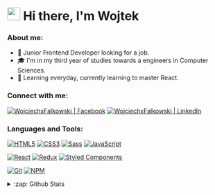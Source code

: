<h1><img src="https://emojis.slackmojis.com/emojis/images/1531849430/4246/blob-sunglasses.gif?1531849430" width="30"/> Hi there, I'm Wojtek</h1>

### About me:

- 🔭 Junior Frontend Developer looking for a job.
- 🎓 I'm in my third year of studies towards a engineers in Computer Sciences.
- 🌱 Learning everyday, currently learning to master React.

### Connect with me:

[<img alt="WojciechxFalkowski | Facebook"  src="https://img.shields.io/badge/facebook-%231877F2.svg?&style=for-the-badge&logo=facebook&logoColor=white" />][facebook]
[<img alt="WojciechxFalkowski | LinkedIn"  src="https://img.shields.io/badge/linkedin-%230077B5.svg?&style=for-the-badge&logo=linkedin&logoColor=white" />][linkedin]
</br>

### Languages and Tools:

[![HTML5](https://img.shields.io/badge/-HTML5-E34F26?style=flat-square&logo=html5&logoColor=white)]()
[![CSS3](https://img.shields.io/badge/-CSS3-1572B6?style=flat-square&logo=css3)]()
[![Sass](https://img.shields.io/badge/-Sass-pink?style=flat-square&logo=Sass)]()
[![JavaScript](https://img.shields.io/badge/-JavaScript-yellow?style=flat-square&logo=javascript&logoColor=white)]()

[![React](https://img.shields.io/badge/-React-61DAFB?style=flat-square&logo=react&logoColor=white)]()
[![Redux](https://img.shields.io/badge/-Redux-black?style=flat-square&logo=Redux&logoColor=pink)]()
[![Styled Components](https://img.shields.io/badge/-StyledComponents-orange?style=flat-square&logo=Styled-Components&logoColor=white)]()

[![Git](https://img.shields.io/badge/-Git-F05032?style=flat-square&logo=git&logoColor=white)]()
[![NPM](https://img.shields.io/badge/-NPM-CB3837?style=flat-square&logo=npm&logoColor=white)]()

<details>
  <summary>:zap: Github Stats</summary>
  <img  align="left" alt="codeSTACKr's Github Stats" src="https://github-readme-stats.vercel.app/api?username=WojciechxFalkowski&show_icons=true&hide=contribs,prs,issues&theme=graywhite" />
</details>

[linkedin]: https://www.linkedin.com/in/wojtek-falkowski-841a951ab/
[facebook]: https://www.facebook.com/wojtek.falkowski.1/
